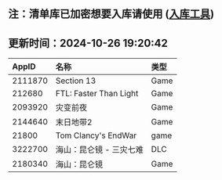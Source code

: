 ## 注：清单库已加密想要入库请使用 ([入库工具](https://github.com/BlankTMing/ManifestAutoUpdate/releases))

## 更新时间：2024-10-26 19:20:42
| AppID | 名称 | 类型  |
| :-------------------- | :----------------------------- | :----------- |
| 2111870 | Section 13| Game |
| 212680 | FTL: Faster Than Light| Game |
| 2093920 | 灾变前夜| Game |
| 2144640 | 末日地带2| Game |
| 21800 | Tom Clancy's EndWar| game |
| 3222700 | 海山：昆仑镜 - 三灾七难| DLC |
| 2180340 | 海山：昆仑镜| Game |
